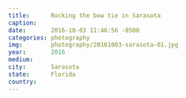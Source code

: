 ```yaml
---
title:  	Rocking the bow tie in Sarasota
caption:
date:   	2016-10-03 11:46:56 -0500
categories: photography
img:		photography/20161003-sarasota-01.jpg
year:		2016
medium:
city:		Sarasota
state:		Florida
country:
---
```

